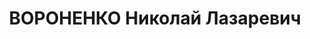---
title: ВОРОНЕНКО Николай Лазаревич
description: 'Род. в 1887, Киевская губ. Проживал: г. Красноярск. Рабочий сапожной
  мастерской военторга

  Арестован 10.11.1936. Обв.: террористическая деятельность. Приговор: ВК ВС СССР,
  24.04.1937 – 10 лет ИТЛ.

  Реабилитирован ВК ВС СССР 24.09.1959'
---